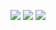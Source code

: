 
![](http://twitter.com/ls_pp/statuses/190018258353668096)
![](http://twitter.com/ls_pp/statuses/189905087731216385)
![](http://twitter.com/ls_pp/statuses/189723817831178240)
